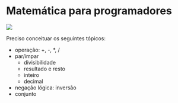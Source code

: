 # Matemática para programadores

![](http://ahraz.me/content/images/2015/12/logo.png)

Preciso conceituar os seguintes tópicos:

- operação: +, -, *, /
- par/ímpar
  - divisibilidade
  - resultado e resto
  - inteiro
  - decimal
- negação lógica: inversão
- conjunto